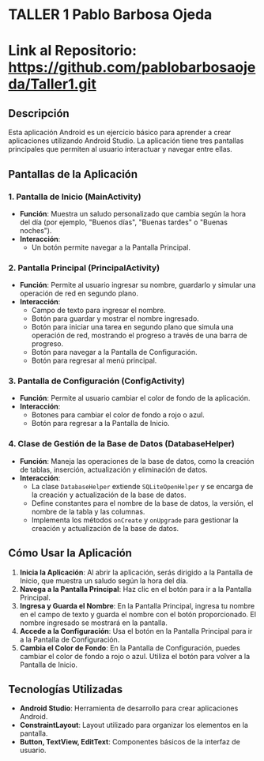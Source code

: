 # TALLER 1 Pablo Barbosa Ojeda

# Link al Repositorio: https://github.com/pablobarbosaojeda/Taller1.git

## Descripción

Esta aplicación Android es un ejercicio básico para aprender a crear aplicaciones utilizando Android Studio. La aplicación tiene tres pantallas principales que permiten al usuario interactuar y navegar entre ellas.

## Pantallas de la Aplicación


### 1. Pantalla de Inicio (MainActivity)

- **Función**: Muestra un saludo personalizado que cambia según la hora del día (por ejemplo, "Buenos días", "Buenas tardes" o "Buenas noches").
- **Interacción**: 
  - Un botón permite navegar a la Pantalla Principal.
  
### 2. Pantalla Principal (PrincipalActivity)

- **Función**: Permite al usuario ingresar su nombre, guardarlo y simular una operación de red en segundo plano.
- **Interacción**:
  - Campo de texto para ingresar el nombre.
  - Botón para guardar y mostrar el nombre ingresado.
  - Botón para iniciar una tarea en segundo plano que simula una operación de red, mostrando el progreso a través de una barra de progreso.
  - Botón para navegar a la Pantalla de Configuración.
  - Botón para regresar al menú principal.

### 3. Pantalla de Configuración (ConfigActivity)

- **Función**: Permite al usuario cambiar el color de fondo de la aplicación.
- **Interacción**:
  - Botones para cambiar el color de fondo a rojo o azul.
  - Botón para regresar a la Pantalla de Inicio.
  
### 4. Clase de Gestión de la Base de Datos (DatabaseHelper)

- **Función**: Maneja las operaciones de la base de datos, como la creación de tablas, inserción, actualización y eliminación de datos.
- **Interacción**:
  - La clase `DatabaseHelper` extiende `SQLiteOpenHelper` y se encarga de la creación y actualización de la base de datos.
  - Define constantes para el nombre de la base de datos, la versión, el nombre de la tabla y las columnas.
  - Implementa los métodos `onCreate` y `onUpgrade` para gestionar la creación y actualización de la base de datos.

## Cómo Usar la Aplicación

1. **Inicia la Aplicación**: Al abrir la aplicación, serás dirigido a la Pantalla de Inicio, que muestra un saludo según la hora del día.
2. **Navega a la Pantalla Principal**: Haz clic en el botón para ir a la Pantalla Principal.
3. **Ingresa y Guarda el Nombre**: En la Pantalla Principal, ingresa tu nombre en el campo de texto y guarda el nombre con el botón proporcionado. El nombre ingresado se mostrará en la pantalla.
4. **Accede a la Configuración**: Usa el botón en la Pantalla Principal para ir a la Pantalla de Configuración.
5. **Cambia el Color de Fondo**: En la Pantalla de Configuración, puedes cambiar el color de fondo a rojo o azul. Utiliza el botón para volver a la Pantalla de Inicio.

## Tecnologías Utilizadas

- **Android Studio**: Herramienta de desarrollo para crear aplicaciones Android.
- **ConstraintLayout**: Layout utilizado para organizar los elementos en la pantalla.
- **Button, TextView, EditText**: Componentes básicos de la interfaz de usuario.


